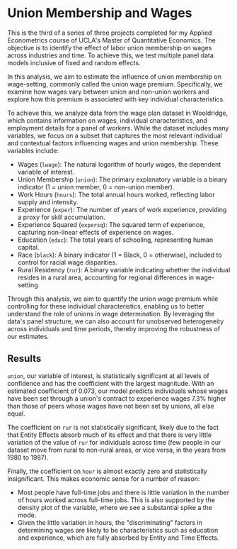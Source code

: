 # Union Membership and Wages
This is the third of a series of three projects completed for my Applied Econometrics course of UCLA's Master of Quantitative Economics. The objective is to identify the effect of labor union membership on wages across industries and time. To achieve this, we test multiple panel data models inclusive of fixed and random effects.

In this analysis, we aim to estimate the influence of union membership on wage-setting, commonly called the union wage premium. Specifically, we examine how wages vary between union and non-union workers and explore how this premium is associated with key individual characteristics.

To achieve this, we analyze data from the wage plan dataset in Wooldridge, which contains information on wages, individual characteristics, and employment details for a panel of workers. While the dataset includes many variables, we focus on a subset that captures the most relevant individual and contextual factors influencing wages and union membership. These variables include:

* Wages (`lwage`): The natural logarithm of hourly wages, the dependent variable of interest.
* Union Membership (`union`): The primary explanatory variable is a binary indicator (1 = union member, 0 = non-union member).
* Work Hours (`hours`): The total annual hours worked, reflecting labor supply and intensity.
* Experience (`exper`): The number of years of work experience, providing a proxy for skill accumulation.
* Experience Squared (`expersq`): The squared term of experience, capturing non-linear effects of experience on wages.
* Education (`educ`): The total years of schooling, representing human capital.
* Race (`black`): A binary indicator (1 = Black, 0 = otherwise), included to control for racial wage disparities.
* Rural Residency (`rur`): A binary variable indicating whether the individual resides in a rural area, accounting for regional differences in wage-setting.

Through this analysis, we aim to quantify the union wage premium while controlling for these individual characteristics, enabling us to better understand the role of unions in wage determination. By leveraging the data's panel structure, we can also account for unobserved heterogeneity across individuals and time periods, thereby improving the robustness of our estimates.

## Results
`union`, our variable of interest, is statistically significant at all levels of confidence and has the coefficient with the largest magnitude. With an estimated coefficient of 0.073, our model predicts individuals whose wages have been set through a union's contract to experience wages 7.3% higher than those of peers whose wages have not been set by unions, all else equal.

The coefficient on `rur` is not statistically significant, likely due to the fact that Entity Effects absorb much of its effect and that there is very little variation of the value of `rur` for individuals across time (few people in our dataset move from rural to non-rural areas, or vice versa, in the years from 1980 to 1987).

Finally, the coefficient on `hour` is almost exactly zero and statistically insignificant. This makes economic sense for a number of reason:
- Most people have full-time jobs and there is little variation in the number of hours worked across full-time jobs. This is also supported by the density plot of the variable, where we see a substantial spike a the mode.
- Given the little variation in hours, the "discriminating" factors in determining wages are likely to be characteristics such as education and experience, which are fully absorbed by Entity and Time Effects.
